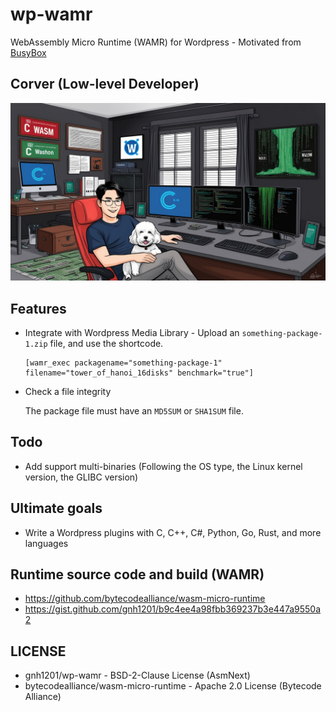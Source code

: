 # wp-wamr
WebAssembly Micro Runtime (WAMR) for Wordpress - Motivated from [BusyBox](https://busybox.net/)

## Corver (Low-level Developer)
![Corver](src/img/wp-wamr_corver.jpg)


## Features
  * Integrate with Wordpress Media Library - Upload an `something-package-1.zip` file, and use the shortcode.
  
    ```
    [wamr_exec packagename="something-package-1" filename="tower_of_hanoi_16disks" benchmark="true"]
    ```

  * Check a file integrity

    The package file must have an `MD5SUM` or `SHA1SUM` file.

## Todo
  * Add support multi-binaries (Following the OS type, the Linux kernel version, the GLIBC version)

## Ultimate goals
  * Write a Wordpress plugins with C, C++, C#, Python, Go, Rust, and more languages

## Runtime source code and build (WAMR)
  * https://github.com/bytecodealliance/wasm-micro-runtime
  * https://gist.github.com/gnh1201/b9c4ee4a98fbb369237b3e447a9550a2

## LICENSE
  * gnh1201/wp-wamr -  BSD-2-Clause License (AsmNext)
  * bytecodealliance/wasm-micro-runtime - Apache 2.0 License (Bytecode Alliance)

